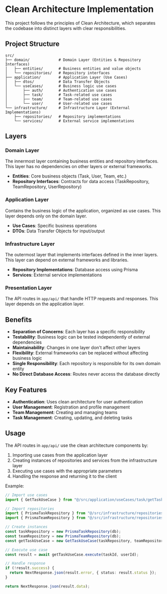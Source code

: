 # Clean Architecture Implementation

This project follows the principles of Clean Architecture, which separates the codebase into distinct layers with clear responsibilities.

## Project Structure

```
src/
├── domain/             # Domain Layer (Entities & Repository Interfaces)
│   ├── entities/       # Business entities and value objects
│   └── repositories/   # Repository interfaces
├── application/        # Application Layer (Use Cases)
│   ├── dtos/           # Data Transfer Objects
│   └── useCases/       # Business logic use cases
│       ├── auth/       # Authentication use cases
│       ├── task/       # Task-related use cases
│       ├── team/       # Team-related use cases
│       └── user/       # User-related use cases
└── infrastructure/     # Infrastructure Layer (External Implementations)
    ├── repositories/   # Repository implementations
    └── services/       # External service implementations
```

## Layers

### Domain Layer

The innermost layer containing business entities and repository interfaces. This layer has no dependencies on other layers or external frameworks.

- **Entities**: Core business objects (Task, User, Team, etc.)
- **Repository Interfaces**: Contracts for data access (TaskRepository, TeamRepository, UserRepository)

### Application Layer

Contains the business logic of the application, organized as use cases. This layer depends only on the domain layer.

- **Use Cases**: Specific business operations
- **DTOs**: Data Transfer Objects for input/output

### Infrastructure Layer

The outermost layer that implements interfaces defined in the inner layers. This layer can depend on external frameworks and libraries.

- **Repository Implementations**: Database access using Prisma
- **Services**: External service implementations

### Presentation Layer

The API routes in `app/api/` that handle HTTP requests and responses. This layer depends on the application layer.

## Benefits

- **Separation of Concerns**: Each layer has a specific responsibility
- **Testability**: Business logic can be tested independently of external dependencies
- **Maintainability**: Changes in one layer don't affect other layers
- **Flexibility**: External frameworks can be replaced without affecting business logic
- **Single Responsibility**: Each repository is responsible for its own domain entity
- **No Direct Database Access**: Routes never access the database directly

## Key Features

- **Authentication**: Uses clean architecture for user authentication
- **User Management**: Registration and profile management
- **Team Management**: Creating and managing teams
- **Task Management**: Creating, updating, and deleting tasks

## Usage

The API routes in `app/api/` use the clean architecture components by:

1. Importing use cases from the application layer
2. Creating instances of repositories and services from the infrastructure layer
3. Executing use cases with the appropriate parameters
4. Handling the response and returning it to the client

Example:

```typescript
// Import use cases
import { GetTaskUseCase } from "@/src/application/useCases/task/getTaskUseCase";

// Import repositories
import { PrismaTaskRepository } from "@/src/infrastructure/repositories/prismaTaskRepository";
import { PrismaTeamRepository } from "@/src/infrastructure/repositories/prismaTeamRepository";

// Create instances
const taskRepository = new PrismaTaskRepository(db);
const teamRepository = new PrismaTeamRepository(db);
const getTaskUseCase = new GetTaskUseCase(taskRepository, teamRepository);

// Execute use case
const result = await getTaskUseCase.execute(taskId, userId);

// Handle response
if (!result.success) {
  return NextResponse.json(result.error, { status: result.status });
}

return NextResponse.json(result.data);
```
